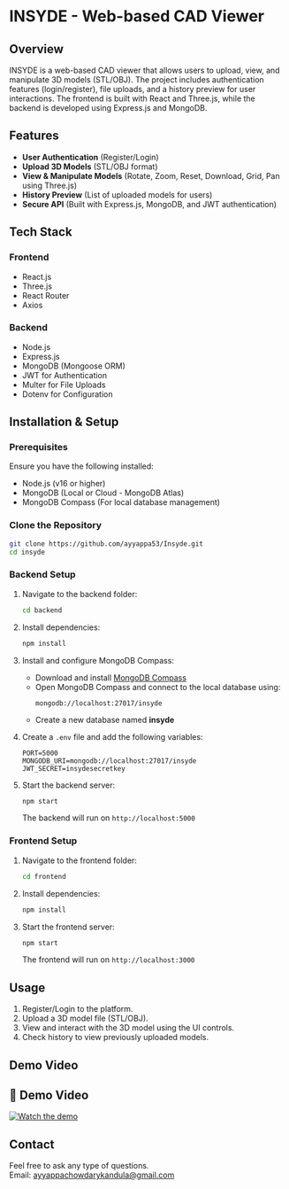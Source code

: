 # INSYDE - Web-based CAD Viewer  

## Overview  

INSYDE is a web-based CAD viewer that allows users to upload, view, and manipulate 3D models (STL/OBJ). The project includes authentication features (login/register), file uploads, and a history preview for user interactions. The frontend is built with React and Three.js, while the backend is developed using Express.js and MongoDB.  

## Features  

- **User Authentication** (Register/Login)  
- **Upload 3D Models** (STL/OBJ format)  
- **View & Manipulate Models** (Rotate, Zoom, Reset, Download, Grid, Pan using Three.js)  
- **History Preview** (List of uploaded models for users)  
- **Secure API** (Built with Express.js, MongoDB, and JWT authentication)  

## Tech Stack  

### Frontend  
- React.js  
- Three.js  
- React Router  
- Axios  

### Backend  
- Node.js  
- Express.js  
- MongoDB (Mongoose ORM)  
- JWT for Authentication  
- Multer for File Uploads  
- Dotenv for Configuration  

## Installation & Setup  

### Prerequisites  

Ensure you have the following installed:  

- Node.js (v16 or higher)  
- MongoDB (Local or Cloud - MongoDB Atlas)  
- MongoDB Compass (For local database management)  

### Clone the Repository  

```sh
git clone https://github.com/ayyappa53/Insyde.git
cd insyde
```  

### Backend Setup  

1. Navigate to the backend folder:  
   ```sh
   cd backend
   ```  
2. Install dependencies:  
   ```sh
   npm install
   ```  
3. Install and configure MongoDB Compass:  
   - Download and install [MongoDB Compass](https://www.mongodb.com/try/download/compass)  
   - Open MongoDB Compass and connect to the local database using:  
     ```
     mongodb://localhost:27017/insyde
     ```
   - Create a new database named **insyde**  

4. Create a `.env` file and add the following variables:  
   ```env
   PORT=5000
   MONGODB_URI=mongodb://localhost:27017/insyde
   JWT_SECRET=insydesecretkey
   ```
   
6. Start the backend server:  
   ```sh
   npm start
   ```  
   The backend will run on `http://localhost:5000`  

### Frontend Setup  

1. Navigate to the frontend folder:  
   ```sh
   cd frontend
   ```  
2. Install dependencies:  
   ```sh
   npm install
   ```  
3. Start the frontend server:  
   ```sh
   npm start
   ```  
   The frontend will run on `http://localhost:3000`  

## Usage  

1. Register/Login to the platform.  
2. Upload a 3D model file (STL/OBJ).  
3. View and interact with the 3D model using the UI controls.  
4. Check history to view previously uploaded models.  

## Demo Video  

## 🎥 Demo Video  
[![Watch the demo]((https://github.com/user-attachments/assets/c566b999-13df-4266-9bd8-ca144b7bbe10)
)](https://drive.google.com/file/d/1V6rTUdr0KTGZW5y7vZY_koL0tgrsIuXS/view?usp=sharing)


## Contact  

Feel free to ask any type of questions.  
Email: [ayyappachowdarykandula@gmail.com](mailto:ayyappachowdarykandula@gmail.com)  
